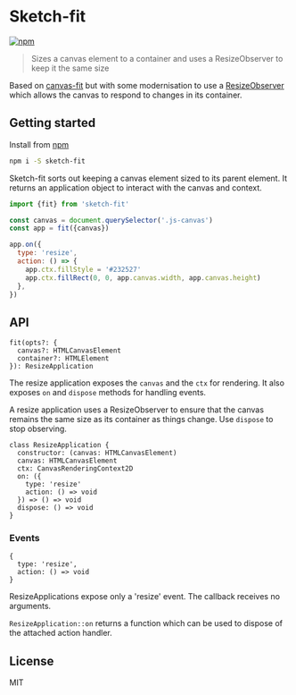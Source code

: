 # Sketch-fit

[![npm](https://img.shields.io/npm/v/sketch-fit.svg?style=flat)](https://www.npmjs.com/package/sketch-fit)

> Sizes a canvas element to a container and uses a ResizeObserver to keep it the same size

Based on [canvas-fit](https://github.com/hughsk/canvas-fit) but with some modernisation to use a [ResizeObserver](https://developer.mozilla.org/en-US/docs/Web/API/ResizeObserver) which allows the canvas to respond to changes in its container.

## Getting started

Install from [npm](https://npmjs.com)

```sh
npm i -S sketch-fit
```

Sketch-fit sorts out keeping a canvas element sized to its parent element. It returns an application object to interact with the canvas and context.

```js
import {fit} from 'sketch-fit'

const canvas = document.querySelector('.js-canvas')
const app = fit({canvas})

app.on({
  type: 'resize',
  action: () => {
    app.ctx.fillStyle = '#232527'
    app.ctx.fillRect(0, 0, app.canvas.width, app.canvas.height)
  },
})
```

## API

```
fit(opts?: {
  canvas?: HTMLCanvasElement
  container?: HTMLElement
}): ResizeApplication
```

The resize application exposes the `canvas` and the `ctx` for rendering.
It also exposes `on` and `dispose` methods for handling events.

A resize application uses a ResizeObserver to ensure that the canvas remains the same size as its container as things change. Use `dispose` to stop observing.

```
class ResizeApplication {
  constructor: (canvas: HTMLCanvasElement)
  canvas: HTMLCanvasElement
  ctx: CanvasRenderingContext2D
  on: ({
    type: 'resize'
    action: () => void
  }) => () => void
  dispose: () => void
}
```

### Events

```
{
  type: 'resize',
  action: () => void
}
```

ResizeApplications expose only a 'resize' event. The callback receives no arguments.

`ResizeApplication::on` returns a function which can be used to dispose of the attached action handler.

## License

MIT
